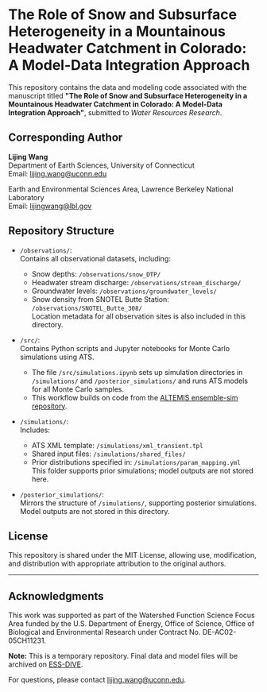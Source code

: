 # The Role of Snow and Subsurface Heterogeneity in a Mountainous Headwater Catchment in Colorado: A Model-Data Integration Approach

This repository contains the data and modeling code associated with the manuscript titled **"The Role of Snow and Subsurface Heterogeneity in a Mountainous Headwater Catchment in Colorado: A Model-Data Integration Approach"**, submitted to *Water Resources Research*.

## Corresponding Author

**Lijing Wang**  
Department of Earth Sciences, University of Connecticut  
Email: lijing.wang@uconn.edu  

Earth and Environmental Sciences Area, Lawrence Berkeley National Laboratory  
Email: lijingwang@lbl.gov  

## Repository Structure

- `/observations/`:  
  Contains all observational datasets, including:
  - Snow depths: `/observations/snow_DTP/`
  - Headwater stream discharge: `/observations/stream_discharge/`
  - Groundwater levels: `/observations/groundwater_levels/`
  - Snow density from SNOTEL Butte Station: `/observations/SNOTEL_Butte_308/`  
  Location metadata for all observation sites is also included in this directory.

- `/src/`:  
  Contains Python scripts and Jupyter notebooks for Monte Carlo simulations using ATS.  
  - The file `/src/simulations.ipynb` sets up simulation directories in `/simulations/` and `/posterior_simulations/` and runs ATS models for all Monte Carlo samples. 
  - This workflow builds on code from the [ALTEMIS ensemble-sim repository](https://github.com/ALTEMIS-DOE/ensemble-sim).

- `/simulations/`:  
  Includes:
  - ATS XML template: `/simulations/xml_transient.tpl`
  - Shared input files: `/simulations/shared_files/`
  - Prior distributions specified in: `/simulations/param_mapping.yml`  
  This folder supports prior simulations; model outputs are not stored here.

- `/posterior_simulations/`:  
  Mirrors the structure of `/simulations/`, supporting posterior simulations. Model outputs are not stored in this directory.

## License

This repository is shared under the MIT License, allowing use, modification, and distribution with appropriate attribution to the original authors.

---

## Acknowledgments

This work was supported as part of the Watershed Function Science Focus Area funded by the U.S. Department of Energy, Office of Science, Office of Biological and Environmental Research under Contract No. DE-AC02-05CH11231.

**Note:** This is a temporary repository. Final data and model files will be archived on [ESS-DIVE](https://ess-dive.lbl.gov/).

For questions, please contact [lijing.wang@uconn.edu](mailto:lijing.wang@uconn.edu).
